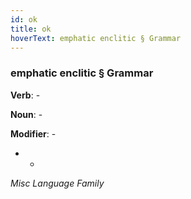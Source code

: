 ```yaml
---
id: ok
title: ok
hoverText: emphatic enclitic § Grammar
---
```


### emphatic enclitic § Grammar

**Verb**: -

**Noun**: -

**Modifier**: -

- -

*Misc Language Family*